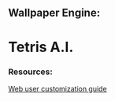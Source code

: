 ## Wallpaper Engine:
# Tetris A.I.

### Resources:

[Web user customization guide](https://steamcommunity.com/sharedfiles/filedetails/?id=785994149)